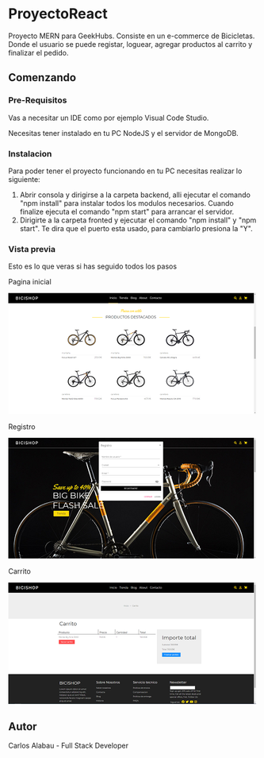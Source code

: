 # ProyectoReact

Proyecto MERN para GeekHubs. Consiste en un e-commerce de Bicicletas. Donde el usuario se puede registar, loguear, agregar productos al carrito y finalizar el pedido.

## Comenzando

### Pre-Requisitos

Vas a necesitar un IDE como por ejemplo Visual Code Studio.

Necesitas tener instalado en tu PC NodeJS y el servidor de MongoDB.

### Instalacion

Para poder tener el proyecto funcionando en tu PC necesitas realizar lo siguiente:

1. Abrir consola y dirigirse a la carpeta backend, alli ejecutar el comando "npm install" para instalar todos los modulos necesarios.
Cuando finalize ejecuta el comando "npm start" para arrancar el servidor.
2. Dirigirte a la carpeta fronted y ejecutar el comando "npm install" y "npm start". Te dira que el puerto esta usado, para cambiarlo presiona la "Y".

### Vista previa
Esto es lo que veras si has seguido todos los pasos

Pagina inicial

![Screenshot](assets/portada2.png)

Registro

![Screenshot](assets/registro.png)

Carrito

![Screenshot](assets/carrito.png)

## Autor

Carlos Alabau - Full Stack Developer


